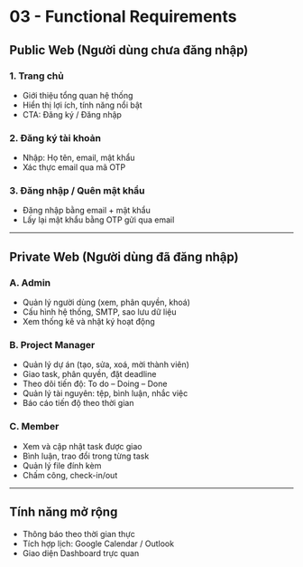 # 03 - Functional Requirements

## Public Web (Người dùng chưa đăng nhập)

### 1. Trang chủ
- Giới thiệu tổng quan hệ thống
- Hiển thị lợi ích, tính năng nổi bật
- CTA: Đăng ký / Đăng nhập

### 2. Đăng ký tài khoản
- Nhập: Họ tên, email, mật khẩu
- Xác thực email qua mã OTP

### 3. Đăng nhập / Quên mật khẩu
- Đăng nhập bằng email + mật khẩu
- Lấy lại mật khẩu bằng OTP gửi qua email

---

##  Private Web (Người dùng đã đăng nhập)

### A. Admin
- Quản lý người dùng (xem, phân quyền, khoá)
- Cấu hình hệ thống, SMTP, sao lưu dữ liệu
- Xem thống kê và nhật ký hoạt động

### B. Project Manager
- Quản lý dự án (tạo, sửa, xoá, mời thành viên)
- Giao task, phân quyền, đặt deadline
- Theo dõi tiến độ: To do – Doing – Done
- Quản lý tài nguyên: tệp, bình luận, nhắc việc
- Báo cáo tiến độ theo thời gian

### C. Member
- Xem và cập nhật task được giao
- Bình luận, trao đổi trong từng task
- Quản lý file đính kèm
- Chấm công, check-in/out

---

##  Tính năng mở rộng
- Thông báo theo thời gian thực
- Tích hợp lịch: Google Calendar / Outlook
- Giao diện Dashboard trực quan

